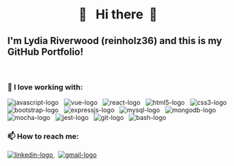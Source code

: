 <h1 align="center"> 👋 &nbsp; Hi there &nbsp;👋&nbsp; </h1>
<h2> I'm Lydia Riverwood (reinholz36) and this is my GitHub Portfolio!</h2>

<br />


### 🔭 I love working with:
<p>
  <img src="https://img.shields.io/badge/JavaScript-F7DF1E?style=for-the-badge&logo=javascript&logoColor=black" alt="javascript-logo" />
  &nbsp;
  <img src="https://img.shields.io/badge/Vue.js-35495E?style=for-the-badge&logo=vuedotjs&logoColor=4FC08D" alt="vue-logo" />
  &nbsp;
  <img src="https://img.shields.io/badge/React-20232A?style=for-the-badge&logo=react&logoColor=61DAFB" alt="react-logo" />
  &nbsp;
  <img src="https://img.shields.io/badge/html5%20-%23e34f26.svg?&style=for-the-badge&logo=html5&logoColor=white" alt="html5-logo" />
  &nbsp;
  <img src="https://img.shields.io/badge/CSS3-1572B6?&style=for-the-badge&logo=css3&logoColor=white" alt="css3-logo" />
  &nbsp;
  <img src="https://img.shields.io/badge/Bootstrap-563D7C?style=for-the-badge&logo=bootstrap&logoColor=white" alt="bootstrap-logo" />
  &nbsp;
  <img src="https://raster.shields.io/badge/ExpressJS-782278?logo=express&logoColor=white&style=for-the-badge" alt="expressjs-logo" />
  &nbsp;
  <img src="https://img.shields.io/badge/MySQL-005C84?style=for-the-badge&logo=mysql&logoColor=white" alt="mysql-logo" />
  &nbsp;
  <img src="https://raster.shields.io/badge/MongoDB-119911?logo=mongodb&logoColor=white&style=for-the-badge" alt="mongodb-logo" />
  &nbsp;
  <img src="https://img.shields.io/badge/mocha.js-323330?style=for-the-badge&logo=mocha&logoColor=Brown" alt="mocha-logo" />
  &nbsp;
  <img src="https://img.shields.io/badge/jest%20-%23c21325.svg?&style=for-the-badge&logo=jest&logoColor=white" alt="jest-logo" />
  &nbsp;
  <img src="https://raster.shields.io/badge/Git-DD8855?logo=git&logoColor=white&style=for-the-badge" alt="git-logo" />
  &nbsp;
  <img src="https://raster.shields.io/badge/Bash-4040DD?logo=Shell&logoColor=white&style=for-the-badge" alt="bash-logo" />
  &nbsp;
</p>


### 📫 How to reach me:
<p>
  <a href="https://www.linkedin.com/in/lydiariverwood/" title="Go to Lydia Riverwood's Linkedin profile" target="_blank" rel="noopener">
    <img src="https://img.shields.io/badge/LinkedIn-0077B5?style=for-the-badge&logo=linkedin&logoColor=white" alt="linkedin-logo"/>
  </a>
  &nbsp;
  <a href="mailto:lydia.riverwood@gmail.com" title="Go to email Lydia Riverwood's Email">
    <img src="https://img.shields.io/badge/Gmail-D14836?style=for-the-badge&logo=gmail&logoColor=white" alt="gmail-logo"/>
  </a>
</p>
<!--
**reinholz36/reinholz36** is a ✨ _special_ ✨ repository because its `README.md` (this file) appears on your GitHub profile.

Here are some ideas to get you started:

- 🔭 I’m currently working on ...
- 🌱 I’m currently learning ...
- 👯 I’m looking to collaborate on ...
- 🤔 I’m looking for help with ...
- 💬 Ask me about ...
- 📫 How to reach me: ...
- 😄 Pronouns: ...
- ⚡ Fun fact: ...

![Anurag's GitHub stats](https://github-readme-stats.vercel.app/api?username=reinholz36&count_private=true&theme=nord)

<br />

![Top Langs](https://github-readme-stats.vercel.app/api/top-langs/?username=reinholz36&layout=compact&theme=nord)
-->

